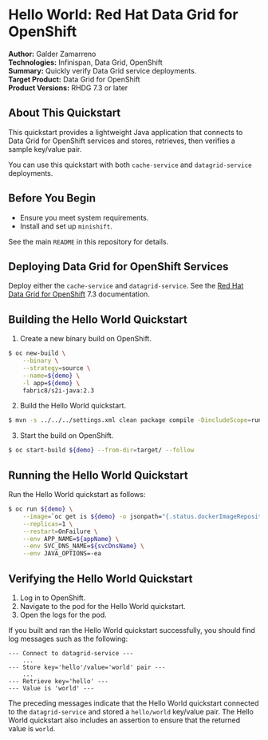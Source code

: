 Hello World: Red Hat Data Grid for OpenShift
============================================
**Author:** Galder Zamarreno  
**Technologies:** Infinispan, Data Grid, OpenShift  
**Summary:** Quickly verify Data Grid service deployments.  
**Target Product:** Data Grid for OpenShift  
**Product Versions:** RHDG 7.3 or later

About This Quickstart
---------------------
This quickstart provides a lightweight Java application that connects to Data Grid for OpenShift services and stores, retrieves, then verifies a sample key/value pair.

You can use this quickstart with both `cache-service` and `datagrid-service` deployments.

Before You Begin
----------------
* Ensure you meet system requirements.
* Install and set up `minishift`.

See the main `README` in this repository for details.

Deploying Data Grid for OpenShift Services
------------------------------------------
Deploy either the `cache-service` and `datagrid-service`. See the [Red Hat Data Grid for OpenShift](https://access.redhat.com/documentation/en-us/red_hat_data_grid/7.3/html-single/data_grid_for_openshift/) 7.3 documentation.

Building the Hello World Quickstart
-----------------------------------

1. Create a new binary build on OpenShift.
```bash
$ oc new-build \
    --binary \
    --strategy=source \
    --name=${demo} \
    -l app=${demo} \
    fabric8/s2i-java:2.3
```
2. Build the Hello World quickstart.
```bash
$ mvn -s ../../../settings.xml clean package compile -DincludeScope=runtime
```
3. Start the build on OpenShift.
```bash
$ oc start-build ${demo} --from-dir=target/ --follow
```

Running the Hello World Quickstart
----------------------------------

Run the Hello World quickstart as follows:

```bash
$ oc run ${demo} \
    --image=`oc get is ${demo} -o jsonpath="{.status.dockerImageRepository}"` \
    --replicas=1 \
    --restart=OnFailure \
    --env APP_NAME=${appName} \
    --env SVC_DNS_NAME=${svcDnsName} \
    --env JAVA_OPTIONS=-ea
```

Verifying the Hello World Quickstart
------------------------------------

1. Log in to OpenShift.
2. Navigate to the pod for the Hello World quickstart.
3. Open the logs for the pod.

If you built and ran the Hello World quickstart successfully, you should find log messages such as the following:

```
--- Connect to datagrid-service ---
    ...
--- Store key='hello'/value='world' pair ---
    ...
--- Retrieve key='hello' ---
--- Value is 'world' ---
```

The preceding messages indicate that the Hello World quickstart connected to the `datagrid-service` and stored a `hello/world` key/value pair. The Hello World quickstart also includes an assertion to ensure that the returned value is `world`.
